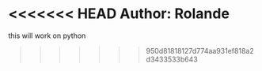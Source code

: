 <<<<<<< HEAD
Author: Rolande
=======
this will work on python
>>>>>>> 950d81818127d774aa931ef818a2d3433533b643
